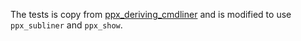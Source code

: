 The tests is copy from [ppx_deriving_cmdliner](https://github.com/hammerlab/ppx_deriving_cmdliner) and is modified to use `ppx_subliner` and `ppx_show`.